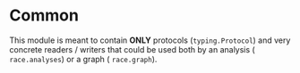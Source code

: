 # Common

This module is meant to contain **ONLY** protocols (`typing.Protocol`) and very concrete readers / writers that could be used both by an analysis ( `race.analyses`) or a graph ( `race.graph`).
